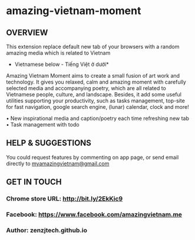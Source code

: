 # amazing-vietnam-moment

## OVERVIEW
This extension replace default new tab of your browsers with a random amazing media which is related to Vietnam

* Vietnamese below - Tiếng Việt ở dưới*

Amazing Vietnam Moment aims to create a small fusion of art work and technology. It gives you relaxed, calm and amazing moment with carefully selected media and accompanying poetry, which are all related to Vietnamese people, culture, and landscape. Besides, it add some useful utilities supporting your productivity, such as tasks management, top-site for fast navigation, google search engine, (lunar) calendar, clock and more!


• New inspirational media and caption/poetry each time refreshing new tab
• Task management with todo



## HELP & SUGGESTIONS
You could request features by commenting on app page, or send email directly to myamazingvietnam@gmail.com


## GET IN TOUCH

### Chrome store URL: http://bit.ly/2EkKic9
### Facebook: https://www.facebook.com/amazingvietnam.me
### Author: zenzjtech.github.io


